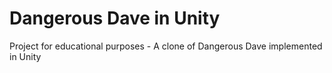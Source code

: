 # Dangerous Dave in Unity

Project for educational purposes - A clone of Dangerous Dave implemented in Unity
